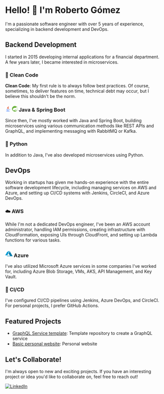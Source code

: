 # Hello! 👋 I'm Roberto Gómez

I'm a passionate software engineer with over 5 years of experience, specializing in backend development and DevOps.

## Backend Development

I started in 2015 developing internal applications for a financial department. A few years later, I became interested in microservices.

### 🧹 Clean Code
**Clean Code**: My first rule is to always follow best practices. Of course, sometimes, to deliver features on time, technical debt may occur, but I believe this shouldn't be the norm.

### <img src="java.png" style="width:18px"> <img src="spring-icon.svg" style="width:18px"> Java & Spring Boot
Since then, I've mostly worked with Java and Spring Boot, building microservices using various communication methods like REST APIs and GraphQL, and implementing messaging with RabbitMQ or Kafka.

### 🐍 Python
In addition to Java, I've also developed microservices using Python.

## DevOps

Working in startups has given me hands-on experience with the entire software development lifecycle, including managing services on AWS and Azure, and setting up CI/CD systems with Jenkins, CircleCI, and Azure DevOps.

### ☁️ AWS
While I'm not a dedicated DevOps engineer, I've been an AWS account administrator, handling IAM permissions, creating infrastructure with CloudFormation, exposing UIs through CloudFront, and setting up Lambda functions for various tasks.

### <img src="azure.png" style="width:24px"> Azure
I've also utilized Microsoft Azure services in some companies I've worked for, including Azure Blob Storage, VMs, AKS, API Management, and Key Vault.

### 🔄 CI/CD
I've configured CI/CD pipelines using Jenkins, Azure DevOps, and CircleCI. For personal projects, I prefer GitHub Actions.

## Featured Projects

- [GraphQL Service template](https://github.com/rogomdi/graphql-service): Template repository to create a GraphQL service
- [Basic personal website](https://github.com/rogomdi/website): Personal website

## Let's Collaborate!

I'm always open to new and exciting projects. If you have an interesting project or idea you'd like to collaborate on, feel free to reach out!

[![LinkedIn](https://img.shields.io/badge/LinkedIn-Profile-blue)](https://www.linkedin.com/in/robgom93/)
